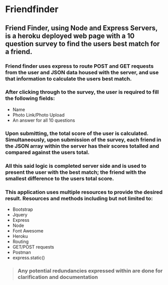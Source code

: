 # Friendfinder
## Friend Finder, using Node and Express Servers, is a heroku deployed web page with a 10 question survey to find the users best match for a friend.

### Friend finder uses express to route POST and GET requests from the user and JSON data housed with the server, and use that information to calculate the users best match.

### After clicking through to the survey, the user is required to fill the following fields:

- Name
- Photo Link/Photo Upload
- An answer for all 10 questions

### Upon submitting, the total score of the user is calculated. Simultaneously, upon submission of the survey, each friend in the JSON array within the server has their scores totalled and compared against the users total. 

### All this said logic is completed server side and is used to present the user with the best match; the friend with the smallest difference to the users total score.

### This application uses multiple resources to provide the desired result. Resources and methods including but not limited to:

 - Bootstrap
 - Jquery
 - Express  
 - Node
 - Font Awesome
 - Heroku
 - Routing
 - GET/POST requests
 - Postman
 - express.static()

>### Any potential redundancies expressed within are done for clarification and documentation
